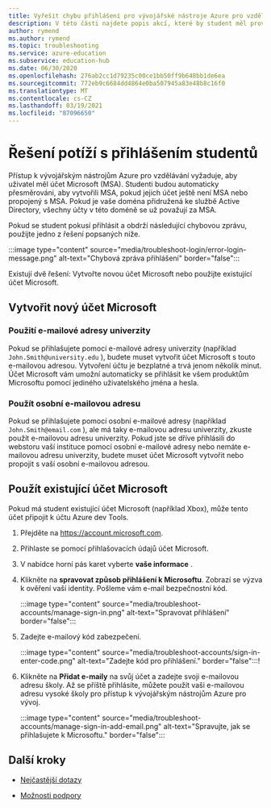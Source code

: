 ```yaml
---
title: Vyřešit chybu přihlášení pro vývojářské nástroje Azure pro vzdělávání
description: V této části najdete popis akcí, které by student měl provést, pokud při přihlašování k vývojářským nástrojům Azure pro vzdělávání dostanou chybovou zprávu.
author: rymend
ms.author: rymend
ms.topic: troubleshooting
ms.service: azure-education
ms.subservice: education-hub
ms.date: 06/30/2020
ms.openlocfilehash: 276ab2cc1d79235c00ce1bb50ff9b648bb1de6ea
ms.sourcegitcommit: 772eb9c6684dd4864e0ba507945a83e48b8c16f0
ms.translationtype: MT
ms.contentlocale: cs-CZ
ms.lasthandoff: 03/19/2021
ms.locfileid: "87096650"
---
```

# <a name="troubleshooting-student-login-issues"></a>Řešení potíží s přihlášením studentů
Přístup k vývojářským nástrojům Azure pro vzdělávání vyžaduje, aby uživatel měl účet Microsoft (MSA). Studenti budou automaticky přesměrováni, aby vytvořili MSA, pokud jejich účet ještě není MSA nebo propojený s MSA. Pokud je vaše doména přidružená ke službě Active Directory, všechny účty v této doméně se už považují za MSA.

Pokud se student pokusí přihlásit a obdrží následující chybovou zprávu, použijte jedno z řešení popsaných níže.

:::image type="content" source="media/troubleshoot-login/error-login-message.png" alt-text="Chybová zpráva přihlášení" border="false":::

Existují dvě řešení: Vytvořte novou účet Microsoft nebo použijte existující účet Microsoft.

## <a name="create-a-new-microsoft-account"></a>Vytvořit nový účet Microsoft
### <a name="use-a-university-email-address"></a>Použití e-mailové adresy univerzity
Pokud se přihlašujete pomocí e-mailové adresy univerzity (například `John.Smith@university.edu` ), budete muset vytvořit účet Microsoft s touto e-mailovou adresou. Vytvoření účtu je bezplatné a trvá jenom několik minut. Účet Microsoft vám umožní automaticky se přihlásit ke všem produktům Microsoftu pomocí jediného uživatelského jména a hesla.

### <a name="use-a-personal-email-address"></a>Použít osobní e-mailovou adresu
Pokud se přihlašujete pomocí osobní e-mailové adresy (například `John.Smith@email.com` ), ale má taky e-mailovou adresu univerzity, zkuste použít e-mailovou adresu univerzity. Pokud jste se dříve přihlásili do webstoru vaší instituce pomocí osobní e-mailové adresy nebo nemáte e-mailovou adresu univerzity, budete muset účet Microsoft vytvořit nebo propojit s vaší osobní e-mailovou adresou.

## <a name="use-an-existing-microsoft-account"></a>Použít existující účet Microsoft
Pokud má student existující účet Microsoft (například Xbox), může tento účet připojit k účtu Azure dev Tools.

1. Přejděte na https://account.microsoft.com.
1. Přihlaste se pomocí přihlašovacích údajů účet Microsoft.
1. V nabídce horní pás karet vyberte **vaše informace** .

1. Klikněte na **spravovat způsob přihlášení k Microsoftu**. Zobrazí se výzva k ověření vaší identity. Pošleme vám e-mail bezpečnostní kód.

    :::image type="content" source="media/troubleshoot-accounts/manage-sign-in.png" alt-text="Spravovat přihlášení" border="false":::

1. Zadejte e-mailový kód zabezpečení.

    :::image type="content" source="media/troubleshoot-accounts/sign-in-enter-code.png" alt-text="Zadejte kód pro přihlášení." border="false":::!

1. Klikněte na **Přidat e-maily** na svůj účet a zadejte svoji e-mailovou adresu školy.
Až se příště přihlásíte, můžete použít vaši e-mailovou adresu vysoké školy pro přístup k vývojářským nástrojům Azure pro vývoj.

    :::image type="content" source="media/troubleshoot-accounts/manage-sign-in-add-email.png" alt-text="Spravujte, jak se přihlašujete k Microsoftu." border="false":::

## <a name="next-steps"></a>Další kroky
- [Nejčastější dotazy](program-faq.md)

- [Možnosti podpory](program-support.md)
